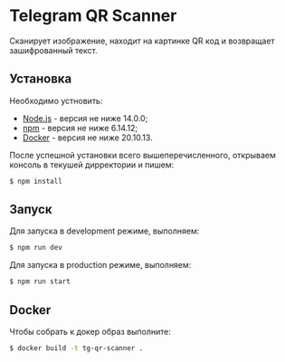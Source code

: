 # Telegram QR Scanner

Сканирует изображение, находит на картинке QR код и возвращает зашифрованный текст.

## Установка

Необходимо устновить:
- [Node.js](https://nodejs.org/en/) - версия не ниже 14.0.0;
- [npm](https://nodejs.org/en/) - версия не ниже 6.14.12;
- [Docker](https://www.docker.com/products/docker-desktop) - версия не ниже 20.10.13.

После успешной установки всего вышеперечисленного, открываем консоль в текушей дирректории и пишем:
```sh
$ npm install
```

## Запуск

Для запуска в development режиме, выполняем:
```sh
$ npm run dev
```

Для запуска в production режиме, выполняем:
```sh
$ npm run start
```

## Docker

Чтобы собрать к докер образ выполните:

```sh
$ docker build -t tg-qr-scanner .
```
